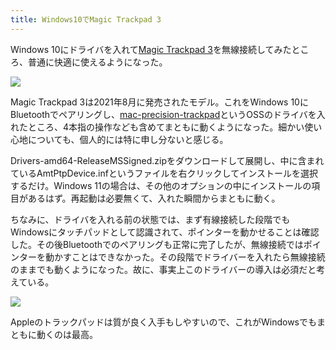 ```yaml
---
title: Windows10でMagic Trackpad 3
---
```

Windows 10にドライバを入れて[Magic Trackpad 3](https://www.amazon.co.jp/dp/B09BTT6FJ9)を無線接続してみたところ、普通に快適に使えるようになった。

![](https://lh4.googleusercontent.com/ba94ZTl2XEWfUtBwH2lJ06dzYYDX-DUaJpEa6BmMY6V3moo9SbMy7944ybRRPV7cGBTmsFiSGaiFZY0JK0-XCdOZnsWDlVF_JPO-3BgrEWRSAXqLgALybL0433g-gAuf9YSB7QCMc5tBAI89WCN9QvVAAK8gJ_J8OMeNzpl3n6IZoChoveVFkRVoXw)

Magic Trackpad 3は2021年8月に発売されたモデル。これをWindows 10にBluetoothでペアリングし、[mac-precision-trackpad](https://github.com/imbushuo/mac-precision-touchpad)というOSSのドライバを入れたところ、4本指の操作なども含めてまともに動くようになった。細かい使い心地についても、個人的には特に申し分ないと感じる。

Drivers-amd64-ReleaseMSSigned.zipをダウンロードして展開し、中に含まれているAmtPtpDevice.infというファイルを右クリックしてインストールを選択するだけ。Windows 11の場合は、その他のオプションの中にインストールの項目があるはず。再起動は必要無くて、入れた瞬間からまともに動く。

ちなみに、ドライバを入れる前の状態では、まず有線接続した段階でもWindowsにタッチパッドとして認識されて、ポインターを動かせることは確認した。その後Bluetoothでのペアリングも正常に完了したが、無線接続ではポインターを動かすことはできなかった。その段階でドライバーを入れたら無線接続のままでも動くようになった。故に、事実上このドライバーの導入は必須だと考えている。

![](https://lh3.googleusercontent.com/pATcg5UItvRs8dCJkzGjydWLipJy6yS4zZ9QrGJ9ygCclv4YAizwbQANjjlwHLFQEEEjB5PSOsZdo_OLcPtq6O8iBTfHp5hl0ADM7C5VYW1w8UF1_FqdNwVCamSyZW1Ctj2RayJR5ANzNWsGMkCFWJqbywnKkGr5dy_lGU7RuK8jMFKu1BDld8kVlg)

Appleのトラックパッドは質が良く入手もしやすいので、これがWindowsでもまともに動くのは最高。
